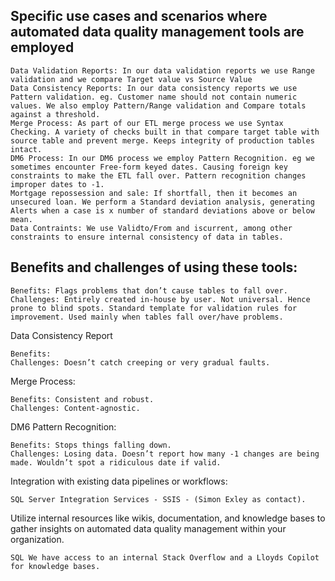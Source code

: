 

## Specific use cases and scenarios where automated data quality management tools are employed

    Data Validation Reports: In our data validation reports we use Range validation and we compare Target value vs Source Value
    Data Consistency Reports: In our data consistency reports we use Pattern validation. eg. Customer name should not contain numeric values. We also employ Pattern/Range validation and Compare totals against a threshold.
    Merge Process: As part of our ETL merge process we use Syntax Checking. A variety of checks built in that compare target table with source table and prevent merge. Keeps integrity of production tables intact.
    DM6 Process: In our DM6 process we employ Pattern Recognition. eg we sometimes encounter Free-form keyed dates. Causing foreign key constraints to make the ETL fall over. Pattern recognition changes improper dates to -1.
    Mortgage repossession and sale: If shortfall, then it becomes an unsecured loan. We perform a Standard deviation analysis, generating Alerts when a case is x number of standard deviations above or below mean.
    Data Contraints: We use Validto/From and iscurrent, among other constraints to ensure internal consistency of data in tables.
  

## Benefits and challenges of using these tools:

    Benefits: Flags problems that don’t cause tables to fall over.
    Challenges: Entirely created in-house by user. Not universal. Hence prone to blind spots. Standard template for validation rules for improvement. Used mainly when tables fall over/have problems.

Data Consistency Report

    Benefits:
    Challenges: Doesn’t catch creeping or very gradual faults.

Merge Process:

    Benefits: Consistent and robust.
    Challenges: Content-agnostic.

DM6 Pattern Recognition:

    Benefits: Stops things falling down.
    Challenges: Losing data. Doesn’t report how many -1 changes are being made. Wouldn’t spot a ridiculous date if valid.

Integration with existing data pipelines or workflows:

    SQL Server Integration Services - SSIS - (Simon Exley as contact).

Utilize internal resources like wikis, documentation, and knowledge bases to gather insights on automated data quality management within your organization.

    SQL We have access to an internal Stack Overflow and a Lloyds Copilot for knowledge bases.


